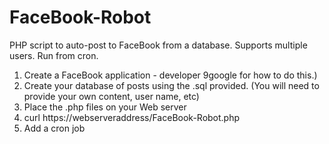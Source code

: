 # FaceBook-Robot
PHP script to auto-post to FaceBook from a database. Supports multiple users. Run from cron. 

1. Create a FaceBook application - developer 9google for how to do this.)
2. Create your database of posts using the .sql provided. (You will need to provide your own content, user name, etc)
3. Place the .php files on your Web server
4. curl https://webserveraddress/FaceBook-Robot.php
5. Add a cron job
